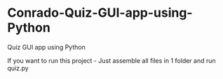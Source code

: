 # Conrado-Quiz-GUI-app-using-Python
Quiz GUI app using Python

If you want to run this project - Just assemble all files in 1 folder and run quiz.py
